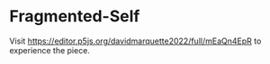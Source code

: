 # Fragmented-Self

Visit https://editor.p5js.org/davidmarquette2022/full/mEaQn4EpR to experience the piece.
